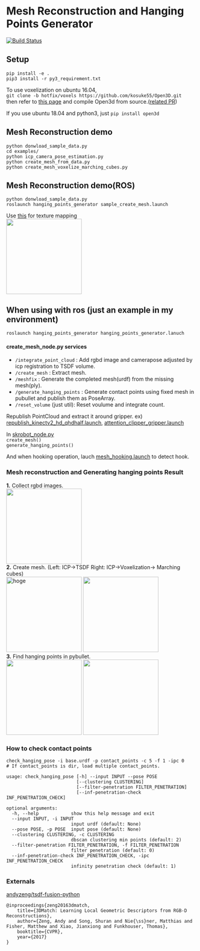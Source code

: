 # Mesh Reconstruction and Hanging Points Generator
[![Build Status](https://travis-ci.com/kosuke55/hanging_points_generator.svg?token=NmxadtM3pq1A9AssR1vm&branch=master)](https://travis-ci.com/kosuke55/hanging_points_generator)

## Setup
`pip install -e .`  
`pip3 install -r py3_requirement.txt`  

To use voxelization on ubuntu 16.04,  
`git clone -b hotfix/voxels https://github.com/kosuke55/Open3D.git`  
then refer to [this page](http://www.open3d.org/docs/release/compilation.html#ubuntu) and compile Open3d from source.([related PR](https://github.com/intel-isl/Open3D/pull/1688))  

If you use ubuntu 18.04 and python3, just
`pip install open3d`

## Mesh Reconstruction demo
```
python donwload_sample_data.py
cd examples/
python icp_camera_pose_estimation.py
python create_mesh_from_data.py
python create_mesh_voxelize_marching_cubes.py
```

## Mesh Reconstruction demo(ROS)
```
python donwload_sample_data.py
roslaunch hanging_points_generator sample_create_mesh.launch
```

Use [this](https://github.com/iory/texture-mapping) for texture mapping  
<img src="https://github.com/iory/texture-mapping/blob/master/docs/image/textured.gif?raw=true" width="200">  


## When using with ros (just an example in my environment)
`roslaunch hanging_points_generator hanging_points_generator.lanuch`  

#### create\_mesh_node.py services
- `/integrate_point_cloud`  : Add rgbd image and camerapose adjusted by icp registration to TSDF volume.  
- `/create_mesh` : Extract mesh.  
- `/meshfix` : Generate the completed mesh(urdf) from the missing mesh(ply).  
- `/generate_hanging_points` : Generate contact points using fixed mesh in pubullet and publish them as PoseArray.
- `/reset_volume` (just util): Reset voulume and integrate count.


Republish PointCloud and extract it around gripper. ex) [republish_kinectv2_hd_qhdhalf.launch](https://github.com/kosuke55/pr2demo/blob/master/launch/mesh_hooking/republish_kinectv2_hd_qhdhalf.launch), [attention_clipper_gripper.launch](https://github.com/kosuke55/pr2demo/blob/master/launch/mesh_hooking/attention_clipper_giripper.launch)  

In [skrobot_node.py](https://github.com/kosuke55/pr2demo/blob/master/scripts/skrobot_node.py)  
`create_mesh()`  
`generate_hanging_points()`  

And when hooking operation, lauch [mesh_hooking.launch](https://github.com/kosuke55/pr2demo/blob/master/launch/mesh_hooking/mesh_hooking.launch) to detect hook.


### Mesh reconstruction and Generating hanging points Result
**1.** Collect rgbd images.  
<img src="https://user-images.githubusercontent.com/39142679/80790397-ae77de00-8bc9-11ea-95cf-46130f707e6d.gif" width="200">  
**2.** Create mesh. (Left: ICP->TSDF Right: ICP->Voxelization-> Marching cubes)  
<img src="https://user-images.githubusercontent.com/39142679/80790404-b2a3fb80-8bc9-11ea-9b52-246e1c4273fe.gif"  alt="hoge" width="200" height="200" >  <img src="https://user-images.githubusercontent.com/39142679/80790323-7c667c00-8bc9-11ea-915c-bb51b1be854e.gif" width="200" height="200">  
**3.** Find hanging points in pybullet.  
<img src="https://user-images.githubusercontent.com/39142679/80790122-f8ac8f80-8bc8-11ea-8cdf-a20482292f1b.gif" width="200" height="200"> <img src="https://user-images.githubusercontent.com/39142679/80790221-3c06fe00-8bc9-11ea-9412-dd4971cc8866.gif" width="200" height="200">  

### How to check contact points
```
check_hanging_pose -i base.urdf -p contact_points -c 5 -f 1 -ipc 0
# If contact_points is dir, load multiple contact_points.

usage: check_hanging_pose [-h] --input INPUT --pose POSE
                          [--clustering CLUSTERING]
                          [--filter-penetration FILTER_PENETRATION]
                          [--inf-penetration-check INF_PENETRATION_CHECK]

optional arguments:
  -h, --help            show this help message and exit
  --input INPUT, -i INPUT
                        input urdf (default: None)
  --pose POSE, -p POSE  input pose (default: None)
  --clustering CLUSTERING, -c CLUSTERING
                        dbscan clustering min points (default: 2)
  --filter-penetration FILTER_PENETRATION, -f FILTER_PENETRATION
                        filter penetration (default: 0)
  --inf-penetration-check INF_PENETRATION_CHECK, -ipc INF_PENETRATION_CHECK
                        infinity penetration check (default: 1)
```

### Externals
[andyzeng/tsdf-fusion-python](https://github.com/andyzeng/tsdf-fusion-python)  
```
@inproceedings{zeng20163dmatch,
    title={3DMatch: Learning Local Geometric Descriptors from RGB-D Reconstructions},
    author={Zeng, Andy and Song, Shuran and Nie{\ss}ner, Matthias and Fisher, Matthew and Xiao, Jianxiong and Funkhouser, Thomas},
    booktitle={CVPR},
    year={2017}
}
```
